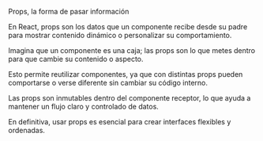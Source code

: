 Props, la forma de pasar información

En React, props son los datos que un componente recibe desde su padre para mostrar contenido dinámico o personalizar su comportamiento.

Imagina que un componente es una caja; las props son lo que metes dentro para que cambie su contenido o aspecto.

Esto permite reutilizar componentes, ya que con distintas props pueden comportarse o verse diferente sin cambiar su código interno.

Las props son inmutables dentro del componente receptor, lo que ayuda a mantener un flujo claro y controlado de datos.

En definitiva, usar props es esencial para crear interfaces flexibles y ordenadas.

